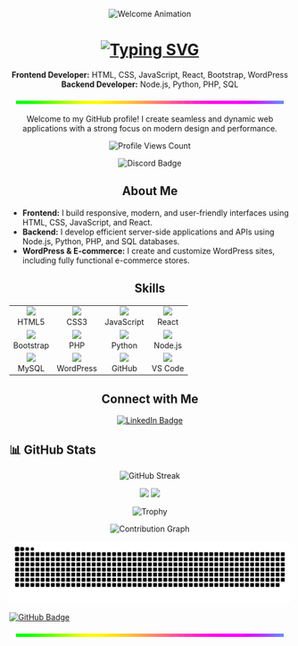 <p align="center">
  <img src="https://cdn.dribbble.com/users/108183/screenshots/6057490/hero-image-animation.gif" alt="Welcome Animation"/>
</p>

<h1 align="center">
  <a href="https://git.io/typing-svg">
    <img src="https://readme-typing-svg.herokuapp.com?font=Fira+Code&weight=600&size=30&pause=1000&color=F7F7F7&width=435&lines=Hey,+I'm+Muhammad+Raahim;Full+Stack+Developer;Open+Source+Contributor;Tech+Enthusiast" alt="Typing SVG" />
  </a>
</h1>

<p align="center">
  <b>Frontend Developer:</b> HTML, CSS, JavaScript, React, Bootstrap, WordPress<br>
  <b>Backend Developer:</b> Node.js, Python, PHP, SQL
</p>

<p align="center">
  <img src="https://raw.githubusercontent.com/Bennitenni111/Bennitenni111/main/rainbowline.gif" alt="Rainbow Line"/>
</p>

<p align="center">Welcome to my GitHub profile! I create seamless and dynamic web applications with a strong focus on modern design and performance.</p>

<p align="center">
  <img src="https://komarev.com/ghpvc/?username=Bennitenni111" alt="Profile Views Count">
</p>

<p align="center">
  <a href="https://discord.gg/JjpewHxw6X" target="_blank" style="text-decoration:none;">
    <img src="https://img.shields.io/badge/Join%20my%20Discord-7289DA?style=for-the-badge&logo=discord&logoColor=white" alt="Discord Badge"/>
  </a>
</p>

<h2 align="center">About Me</h2>
<ul>
  <li><b>Frontend:</b> I build responsive, modern, and user-friendly interfaces using HTML, CSS, JavaScript, and React.</li>
  <li><b>Backend:</b> I develop efficient server-side applications and APIs using Node.js, Python, PHP, and SQL databases.</li>
  <li><b>WordPress & E-commerce:</b> I create and customize WordPress sites, including fully functional e-commerce stores.</li>
</ul>

<h2 align="center">Skills</h2>
<table align="center">
  <tr>
    <td align="center"><img src="https://cdn.jsdelivr.net/gh/devicons/devicon/icons/html5/html5-original.svg" width="50px"/><br>HTML5</td>
    <td align="center"><img src="https://cdn.jsdelivr.net/gh/devicons/devicon/icons/css3/css3-original.svg" width="50px"/><br>CSS3</td>
    <td align="center"><img src="https://cdn.jsdelivr.net/gh/devicons/devicon/icons/javascript/javascript-original.svg" width="50px"/><br>JavaScript</td>
    <td align="center"><img src="https://cdn.jsdelivr.net/gh/devicons/devicon/icons/react/react-original.svg" width="50px"/><br>React</td>
  </tr>
  <tr>
    <td align="center"><img src="https://cdn.jsdelivr.net/gh/devicons/devicon/icons/bootstrap/bootstrap-original.svg" width="50px"/><br>Bootstrap</td>
    <td align="center"><img src="https://cdn.jsdelivr.net/gh/devicons/devicon/icons/php/php-original.svg" width="50px"/><br>PHP</td>
    <td align="center"><img src="https://cdn.jsdelivr.net/gh/devicons/devicon/icons/python/python-original.svg" width="50px"/><br>Python</td>
    <td align="center"><img src="https://cdn.jsdelivr.net/gh/devicons/devicon/icons/nodejs/nodejs-original.svg" width="50px"/><br>Node.js</td>
  </tr>
  <tr>
    <td align="center"><img src="https://cdn.jsdelivr.net/gh/devicons/devicon/icons/mysql/mysql-original.svg" width="50px"/><br>MySQL</td>
    <td align="center"><img src="https://cdn.jsdelivr.net/gh/devicons/devicon/icons/wordpress/wordpress-plain.svg" width="50px"/><br>WordPress</td>
    <td align="center"><img src="https://cdn.jsdelivr.net/gh/devicons/devicon/icons/github/github-original.svg" width="50px"/><br>GitHub</td>
    <td align="center"><img src="https://cdn.jsdelivr.net/gh/devicons/devicon/icons/vscode/vscode-original.svg" width="50px"/><br>VS Code</td>
  </tr>
</table>

<h2 align="center">Connect with Me</h2>
<p align="center">
  <a href="https://www.linkedin.com/in/mhmdraahim" target="_blank">
    <img src="https://img.shields.io/badge/LinkedIn-0A66C2?style=for-the-badge&logo=linkedin&logoColor=white" alt="LinkedIn Badge"/>
  </a>

  ## 📊 GitHub Stats
<p align="center">
  <img src="https://github-readme-streak-stats.herokuapp.com/?user=rahimprz&theme=dark" alt="GitHub Streak"/>
</p>

<p align="center">
  <img height="180em" src="https://github-readme-stats.vercel.app/api?username=rahimprz&show_icons=true&theme=dark&count_private=true&include_all_commits=true"/>
  <img height="180em" src="https://github-readme-stats.vercel.app/api/top-langs/?username=rahimprz&layout=compact&theme=dark&langs_count=8"/>
</p>

<p align="center">
  <img src="https://github-profile-trophy.vercel.app/?username=rahimprz&theme=darkhub&no-frame=true&row=1&column=7" alt="Trophy"/>
</p>

<p align="center">
  <img src="https://github-readme-activity-graph.vercel.app/graph?username=rahimprz&theme=react-dark&hide_border=true&custom_title=Contribution%20Graph&area=true&point=false&line=31C442&area_color=21914A" alt="Contribution Graph"/>
</p>

<p align="center">
  <img src="https://raw.githubusercontent.com/Platane/snk/output/github-contribution-grid-snake.svg" alt="Snake animation"/>
</p>


  <a href="https://github.com/Bennitenni111" target="_blank">
    <img src="https://img.shields.io/badge/GitHub-333?style=for-the-badge&logo=github&logoColor=white" alt="GitHub Badge"/>
  </a>
</p>

<p align="center">
  <img src="https://raw.githubusercontent.com/Bennitenni111/Bennitenni111/main/rainbowline.gif" alt="Rainbow Line"/>
</p>
